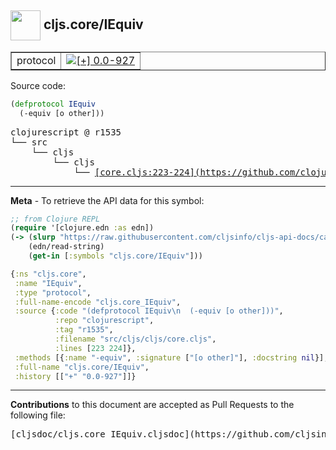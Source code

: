 ## <img width="48px" valign="middle" src="http://i.imgur.com/Hi20huC.png"> cljs.core/IEquiv

 <table border="1">
<tr>

<td>protocol</td>
<td><a href="https://github.com/cljsinfo/cljs-api-docs/tree/0.0-927"><img valign="middle" alt="[+] 0.0-927" src="https://img.shields.io/badge/+-0.0--927-lightgrey.svg"></a> </td>
</tr>
</table>






Source code:

```clj
(defprotocol IEquiv
  (-equiv [o other]))
```

 <pre>
clojurescript @ r1535
└── src
    └── cljs
        └── cljs
            └── <ins>[core.cljs:223-224](https://github.com/clojure/clojurescript/blob/r1535/src/cljs/cljs/core.cljs#L223-L224)</ins>
</pre>


---

__Meta__ - To retrieve the API data for this symbol:

```clj
;; from Clojure REPL
(require '[clojure.edn :as edn])
(-> (slurp "https://raw.githubusercontent.com/cljsinfo/cljs-api-docs/catalog/cljs-api.edn")
    (edn/read-string)
    (get-in [:symbols "cljs.core/IEquiv"]))
```

```clj
{:ns "cljs.core",
 :name "IEquiv",
 :type "protocol",
 :full-name-encode "cljs.core_IEquiv",
 :source {:code "(defprotocol IEquiv\n  (-equiv [o other]))",
          :repo "clojurescript",
          :tag "r1535",
          :filename "src/cljs/cljs/core.cljs",
          :lines [223 224]},
 :methods [{:name "-equiv", :signature ["[o other]"], :docstring nil}],
 :full-name "cljs.core/IEquiv",
 :history [["+" "0.0-927"]]}

```

---

__Contributions__ to this document are accepted as Pull Requests to the following file:

 <pre>
[cljsdoc/cljs.core_IEquiv.cljsdoc](https://github.com/cljsinfo/cljs-api-docs/blob/master/cljsdoc/cljs.core_IEquiv.cljsdoc)
</pre>

